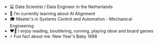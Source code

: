 <!--
**GoncaloFelicio/GoncaloFelicio** is a ✨ _special_ ✨ repository because its `README.md` (this file) appears on your GitHub profile.
-->

- 💻 Data Scientist / Data Engineer in the Netherlands
- 🤖 I’m currently learning about AI Alignment
- 🎓 Master's in Systems Control and Automation - Mechanical Engineering
- ❤️‍🔥 I enjoy reading, bouldering, running, playing oboe and board games
- ⚡ Fun fact about me: New Year's Baby 1998
